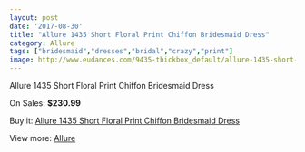 ```yaml
---
layout: post
date: '2017-08-30'
title: "Allure 1435 Short Floral Print Chiffon Bridesmaid Dress"
category: Allure 
tags: ["bridesmaid","dresses","bridal","crazy","print"]
image: http://www.eudances.com/9435-thickbox_default/allure-1435-short-floral-print-chiffon-bridesmaid-dress.jpg
---
```

Allure 1435 Short Floral Print Chiffon Bridesmaid Dress

On Sales: **$230.99**
<a href="https://www.eudances.com/en/allure/3140-allure-1435-short-floral-print-chiffon-bridesmaid-dress.html"><amp-img layout="responsive" width="600" height="600" src="//www.eudances.com/9435-thickbox_default/allure-1435-short-floral-print-chiffon-bridesmaid-dress.jpg" alt="Allure 1435 Short Floral Print Chiffon Bridesmaid Dress 0" /></a>
<a href="https://www.eudances.com/en/allure/3140-allure-1435-short-floral-print-chiffon-bridesmaid-dress.html"><amp-img layout="responsive" width="600" height="600" src="//www.eudances.com/9441-thickbox_default/allure-1435-short-floral-print-chiffon-bridesmaid-dress.jpg" alt="Allure 1435 Short Floral Print Chiffon Bridesmaid Dress 1" /></a>
<a href="https://www.eudances.com/en/allure/3140-allure-1435-short-floral-print-chiffon-bridesmaid-dress.html"><amp-img layout="responsive" width="600" height="600" src="//www.eudances.com/9440-thickbox_default/allure-1435-short-floral-print-chiffon-bridesmaid-dress.jpg" alt="Allure 1435 Short Floral Print Chiffon Bridesmaid Dress 2" /></a>
<a href="https://www.eudances.com/en/allure/3140-allure-1435-short-floral-print-chiffon-bridesmaid-dress.html"><amp-img layout="responsive" width="600" height="600" src="//www.eudances.com/9439-thickbox_default/allure-1435-short-floral-print-chiffon-bridesmaid-dress.jpg" alt="Allure 1435 Short Floral Print Chiffon Bridesmaid Dress 3" /></a>
<a href="https://www.eudances.com/en/allure/3140-allure-1435-short-floral-print-chiffon-bridesmaid-dress.html"><amp-img layout="responsive" width="600" height="600" src="//www.eudances.com/9438-thickbox_default/allure-1435-short-floral-print-chiffon-bridesmaid-dress.jpg" alt="Allure 1435 Short Floral Print Chiffon Bridesmaid Dress 4" /></a>
<a href="https://www.eudances.com/en/allure/3140-allure-1435-short-floral-print-chiffon-bridesmaid-dress.html"><amp-img layout="responsive" width="600" height="600" src="//www.eudances.com/9437-thickbox_default/allure-1435-short-floral-print-chiffon-bridesmaid-dress.jpg" alt="Allure 1435 Short Floral Print Chiffon Bridesmaid Dress 5" /></a>
<a href="https://www.eudances.com/en/allure/3140-allure-1435-short-floral-print-chiffon-bridesmaid-dress.html"><amp-img layout="responsive" width="600" height="600" src="//www.eudances.com/9436-thickbox_default/allure-1435-short-floral-print-chiffon-bridesmaid-dress.jpg" alt="Allure 1435 Short Floral Print Chiffon Bridesmaid Dress 6" /></a>

Buy it: [Allure 1435 Short Floral Print Chiffon Bridesmaid Dress](https://www.eudances.com/en/allure/3140-allure-1435-short-floral-print-chiffon-bridesmaid-dress.html "Allure 1435 Short Floral Print Chiffon Bridesmaid Dress")

View more: [Allure ](https://www.eudances.com/en/53-allure "Allure ")